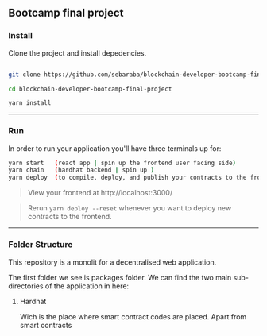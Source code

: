 ## Bootcamp final project
### Install

Clone the project and install depedencies.

```bash

git clone https://github.com/sebaraba/blockchain-developer-bootcamp-final-project.git

cd blockchain-developer-bootcamp-final-project

yarn install

```
---

### Run

In order to run your application you'll have three terminals up for:

```bash
yarn start   (react app | spin up the frontend user facing side)
yarn chain   (hardhat backend | spin up )
yarn deploy  (to compile, deploy, and publish your contracts to the frontend)
```

> View your frontend at http://localhost:3000/

> Rerun `yarn deploy --reset` whenever you want to deploy new contracts to the frontend.

---

### Folder Structure

This repository is a monolit for a decentralised web application. 

The first folder we see is packages folder. We can find the two main sub-directories of the application in here:

1. Hardhat

    Wich is the place where smart contract codes are placed.
    Apart from smart contracts